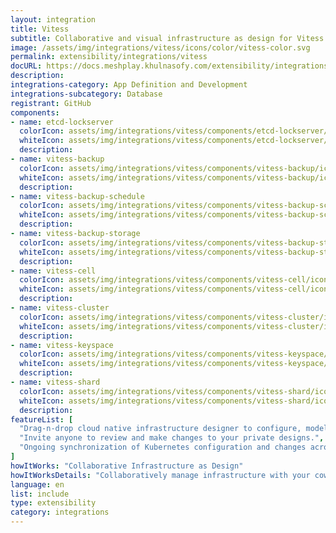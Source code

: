 ```yaml
---
layout: integration
title: Vitess
subtitle: Collaborative and visual infrastructure as design for Vitess
image: /assets/img/integrations/vitess/icons/color/vitess-color.svg
permalink: extensibility/integrations/vitess
docURL: https://docs.meshplay.khulnasofy.com/extensibility/integrations/vitess
description: 
integrations-category: App Definition and Development
integrations-subcategory: Database
registrant: GitHub
components: 
- name: etcd-lockserver
  colorIcon: assets/img/integrations/vitess/components/etcd-lockserver/icons/color/etcd-lockserver-color.svg
  whiteIcon: assets/img/integrations/vitess/components/etcd-lockserver/icons/white/etcd-lockserver-white.svg
  description: 
- name: vitess-backup
  colorIcon: assets/img/integrations/vitess/components/vitess-backup/icons/color/vitess-backup-color.svg
  whiteIcon: assets/img/integrations/vitess/components/vitess-backup/icons/white/vitess-backup-white.svg
  description: 
- name: vitess-backup-schedule
  colorIcon: assets/img/integrations/vitess/components/vitess-backup-schedule/icons/color/vitess-backup-schedule-color.svg
  whiteIcon: assets/img/integrations/vitess/components/vitess-backup-schedule/icons/white/vitess-backup-schedule-white.svg
  description: 
- name: vitess-backup-storage
  colorIcon: assets/img/integrations/vitess/components/vitess-backup-storage/icons/color/vitess-backup-storage-color.svg
  whiteIcon: assets/img/integrations/vitess/components/vitess-backup-storage/icons/white/vitess-backup-storage-white.svg
  description: 
- name: vitess-cell
  colorIcon: assets/img/integrations/vitess/components/vitess-cell/icons/color/vitess-cell-color.svg
  whiteIcon: assets/img/integrations/vitess/components/vitess-cell/icons/white/vitess-cell-white.svg
  description: 
- name: vitess-cluster
  colorIcon: assets/img/integrations/vitess/components/vitess-cluster/icons/color/vitess-cluster-color.svg
  whiteIcon: assets/img/integrations/vitess/components/vitess-cluster/icons/white/vitess-cluster-white.svg
  description: 
- name: vitess-keyspace
  colorIcon: assets/img/integrations/vitess/components/vitess-keyspace/icons/color/vitess-keyspace-color.svg
  whiteIcon: assets/img/integrations/vitess/components/vitess-keyspace/icons/white/vitess-keyspace-white.svg
  description: 
- name: vitess-shard
  colorIcon: assets/img/integrations/vitess/components/vitess-shard/icons/color/vitess-shard-color.svg
  whiteIcon: assets/img/integrations/vitess/components/vitess-shard/icons/white/vitess-shard-white.svg
  description: 
featureList: [
  "Drag-n-drop cloud native infrastructure designer to configure, model, and deploy your workloads.",
  "Invite anyone to review and make changes to your private designs.",
  "Ongoing synchronization of Kubernetes configuration and changes across any number of clusters."
]
howItWorks: "Collaborative Infrastructure as Design"
howItWorksDetails: "Collaboratively manage infrastructure with your coworkers synchronously sharing the same designs."
language: en
list: include
type: extensibility
category: integrations
---
```

